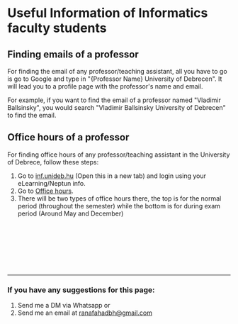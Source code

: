 # Useful Information of Informatics faculty students

## Finding emails of a professor
For finding the email of any professor/teaching assistant, all you have to go is go to Google and type in "{Professor Name} University of Debrecen".
It will lead you to a profile page with the professor's name and email.

For example, if you want to find the email of a professor named "Vladimir Ballsinsky", you would search "Vladimir Ballsinsky University of Debrecen" to find the email.

## Office hours of a professor
For finding office hours of any professor/teaching assistant in the University of Debrece, follow these steps:
1. Go to [inf.unideb.hu](https://inf.unideb.hu) (Open this in a new tab) and login using your eLearning/Neptun info.
2. Go to [Office hours](https://inf.unideb.hu/oktatoi-fogadoorak).
3. There will be two types of office hours there, the top is for the normal period (throughout the semester) while the bottom is for during exam period (Around May and December)
<br>
<br>
<br>
<br>
<br>
<br>




---
### If you have any suggestions for this page:
1. Send me a DM via Whatsapp or
2. Send me an email at ranafahadbh@gmail.com
